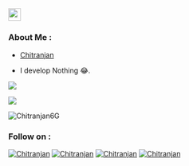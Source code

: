 [<h2 align="left"><img src="https://media.giphy.com/media/hvRJCLFzcasrR4ia7z/giphy.gif" width="25px"></h2>](https://t.me/Chitranjan6G)

### About Me :

- [Chitranjan](https://t.me/Chitranjan6G)

- I develop Nothing 😂.


![](https://github-readme-stats.vercel.app/api?username=Chitranjan6G&theme=vue-dark&show_icons=true&count_private=true)

![](https://github-readme-stats.vercel.app/api/top-langs/?username=Chitranjan6G&theme=vue-dark&layout=compact&card_width=445&show_icons=true&count_private=true)




<p><img align="center" src="https://github-readme-streak-stats.herokuapp.com/?user=Chitranjan6G&theme=vue-dark&show_icons=true&count_private=true&" alt="Chitranjan6G" /></p>


### Follow on :
[![Chitranjan](https://img.icons8.com/fluent/48/000000/twitter.png)][twitter]
[![Chitranjan](https://img.icons8.com/fluent/48/000000/instagram-new.png)][instagram]
[![Chitranjan](https://img.icons8.com/fluent/48/000000/telegram-app.png)][telegram]
[![Chitranjan](https://img.icons8.com/fluent/48/000000/facebook-new.png)][facebook]



[twitter]: https://twitter.com/Chitranjan6G
[instagram]: https://instagram.com/Chitranjan6G
[telegram]: https://t.me/Chitranjan6G
[facebook]: https://www.facebook.com/chitranjanmahto.mahto.5
